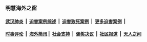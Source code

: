 
### 明慧海外之窗

####  [武汉肺炎](indexes/365.md?t=02091600) &nbsp;|&nbsp;  [迫害案例综述](indexes/328.md?t=02091600) &nbsp;|&nbsp; [迫害致死案例](indexes/277.md?t=02091600)  &nbsp;|&nbsp; [更多迫害案例](indexes/81.md?t=02091600)  &nbsp;|&nbsp; 
####  [时事评论](indexes/19.md?t=02091600) &nbsp;|&nbsp; [海外简讯](indexes/245.md?t=02091600)&nbsp;|&nbsp;  [社会支持](indexes/140.md?t=02091600) &nbsp;|&nbsp; [褒奖决议](indexes/282.md?t=02091600) &nbsp;|&nbsp; [社区报道](indexes/91.md?t=02091600)  &nbsp;|&nbsp; [天人之间](indexes/78.md?t=02091600) 

